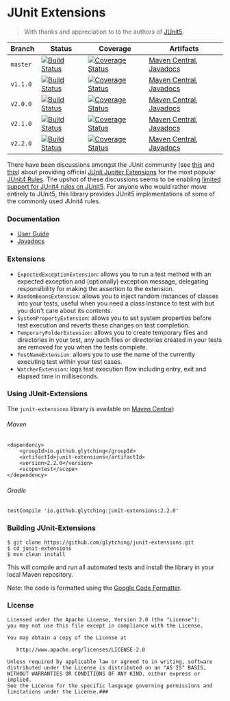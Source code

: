 JUnit Extensions
====

> With thanks and appreciation to to the authors of [JUnit5](https://github.com/junit-team/junit5/graphs/contributors).

| Branch  | Status | Coverage | Artifacts |
| --------| ------ | -------- | --------- |  
| `master`  | [![Build Status](https://travis-ci.org/glytching/junit-extensions.svg?branch=master)](https://travis-ci.org/glytching/junit-extensions) | [![Coverage Status](https://coveralls.io/repos/github/glytching/junit-extensions/badge.svg?branch=master)](https://coveralls.io/github/glytching/junit-extensions?branch=master) | [Maven Central](http://repo1.maven.org/maven2/io/github/glytching/junit-extensions/1.0.0/), [Javadocs](http://www.javadoc.io/doc/io.github.glytching/junit-extensions/1.0.0) | 
| `v1.1.0`  | [![Build Status](https://travis-ci.org/glytching/junit-extensions.svg?branch=1.1.0)](https://travis-ci.org/glytching/junit-extensions/branches) | [![Coverage Status](https://coveralls.io/repos/github/glytching/junit-extensions/badge.svg?branch=1.1.0)](https://coveralls.io/github/glytching/junit-extensions?branch=1.1.0) | [Maven Central](http://repo1.maven.org/maven2/io/github/glytching/junit-extensions/1.1.0/), [Javadocs](http://www.javadoc.io/doc/io.github.glytching/junit-extensions/1.1.0) | 
| `v2.0.0`  | [![Build Status](https://travis-ci.org/glytching/junit-extensions.svg?branch=v2.0.0)](https://travis-ci.org/glytching/junit-extensions/branches) | [![Coverage Status](https://coveralls.io/repos/github/glytching/junit-extensions/badge.svg?branch=v2.0.0)](https://coveralls.io/github/glytching/junit-extensions?branch=v2.0.0) | [Maven Central](http://repo1.maven.org/maven2/io/github/glytching/junit-extensions/2.0.0/), [Javadocs](http://www.javadoc.io/doc/io.github.glytching/junit-extensions/2.0.0) | 
| `v2.1.0`  | [![Build Status](https://travis-ci.org/glytching/junit-extensions.svg?branch=v2.1.0)](https://travis-ci.org/glytching/junit-extensions/branches) | [![Coverage Status](https://coveralls.io/repos/github/glytching/junit-extensions/badge.svg?branch=v2.1.0)](https://coveralls.io/github/glytching/junit-extensions?branch=v2.1.0) | [Maven Central](http://repo1.maven.org/maven2/io/github/glytching/junit-extensions/2.1.0/), [Javadocs](http://www.javadoc.io/doc/io.github.glytching/junit-extensions/2.1.0) | 
| `v2.2.0`  | [![Build Status](https://travis-ci.org/glytching/junit-extensions.svg?branch=v2.2.0)](https://travis-ci.org/glytching/junit-extensions/branches) | [![Coverage Status](https://coveralls.io/repos/github/glytching/junit-extensions/badge.svg?branch=v2.2.0)](https://coveralls.io/github/glytching/junit-extensions?branch=v2.2.0) | [Maven Central](http://repo1.maven.org/maven2/io/github/glytching/junit-extensions/2.2.0/), [Javadocs](http://www.javadoc.io/doc/io.github.glytching/junit-extensions/2.2.0) |

There have been discussions amongst the JUnit community (see [this](https://github.com/junit-team/junit5/issues/169) and [this](https://github.com/junit-team/junit5-samples/issues/4)) about providing official [JUnit Jupiter Extensions](http://junit.org/junit5/docs/current/user-guide/#extensions) for the most popular [JUnit4 Rules](https://github.com/junit-team/junit4/wiki/Rules). The upshot of these discussions seems to be enabling [limited support for JUnit4 rules on JUnit5](http://junit.org/junit5/docs/snapshot/user-guide/#migrating-from-junit4-rule-support). For anyone who would rather move entirely to JUnit5, this library provides JUnit5 implementations of some of the commonly used JUnit4 rules.

### Documentation

- [User Guide](https://glytching.github.io/junit-extensions/) 
- [Javadocs](http://www.javadoc.io/doc/io.github.glytching/junit-extensions)

### Extensions

- `ExpectedExceptionExtension`: allows you to run a test method with an expected exception and (optionally) exception message, delegating responsibility for making the assertion to the extension.
- `RandomBeansExtension`: allows you to inject random instances of classes into your tests, useful when you need a class instance to test with but you don't care about its contents.
- `SystemPropertyExtension`: allows you to set system properties before test execution and reverts these changes on test completion.
- `TemporaryFolderExtension`: allows you to create temporary files and directories in your test, any such files or directories created in your tests are removed for you when the tests complete.
- `TestNameExtension`: allows you to use the name of the currently executing test within your test cases.
- `WatcherExtension`: logs test execution flow including entry, exit and elapsed time in milliseconds.

### Using JUnit-Extensions

The `junit-extensions` library is available on [Maven Central](http://search.maven.org/#artifactdetails%7Cio.github.glytching%7Cjunit-extensions%7C1.1.0%7Cjar):

###### Maven 

```
<dependency>
    <groupId>io.github.glytching</groupId>
    <artifactId>junit-extensions</artifactId>
    <version>2.2.0</version>
    <scope>test</scope>
</dependency>
```

###### Gradle

```
testCompile 'io.github.glytching:junit-extensions:2.2.0'
```

### Building JUnit-Extensions

```
$ git clone https://github.com/glytching/junit-extensions.git
$ cd junit-extensions
$ mvn clean install
```

This will compile and run all automated tests and install the library in your local Maven repository. 

Note: the code is formatted using the [Google Code Formatter](https://github.com/google/google-java-format).

### License

    Licensed under the Apache License, Version 2.0 (the "License");
    you may not use this file except in compliance with the License.
    
    You may obtain a copy of the License at

       http://www.apache.org/licenses/LICENSE-2.0

    Unless required by applicable law or agreed to in writing, software
    distributed under the License is distributed on an "AS IS" BASIS,
    WITHOUT WARRANTIES OR CONDITIONS OF ANY KIND, either express or implied.
    See the License for the specific language governing permissions and
    limitations under the License.###